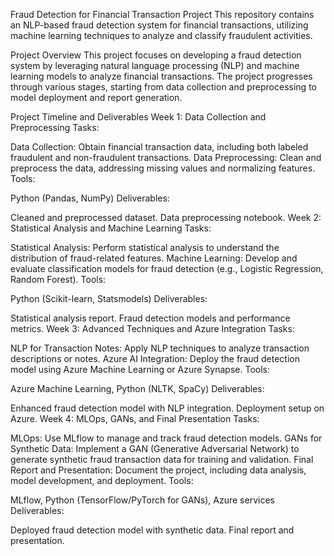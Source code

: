 Fraud Detection for Financial Transaction Project
This repository contains an NLP-based fraud detection system for financial transactions, utilizing machine learning techniques to analyze and classify fraudulent activities.

Project Overview
This project focuses on developing a fraud detection system by leveraging natural language processing (NLP) and machine learning models to analyze financial transactions. The project progresses through various stages, starting from data collection and preprocessing to model deployment and report generation.

Project Timeline and Deliverables
Week 1: Data Collection and Preprocessing
Tasks:

Data Collection: Obtain financial transaction data, including both labeled fraudulent and non-fraudulent transactions.
Data Preprocessing: Clean and preprocess the data, addressing missing values and normalizing features.
Tools:

Python (Pandas, NumPy)
Deliverables:

Cleaned and preprocessed dataset.
Data preprocessing notebook.
Week 2: Statistical Analysis and Machine Learning
Tasks:

Statistical Analysis: Perform statistical analysis to understand the distribution of fraud-related features.
Machine Learning: Develop and evaluate classification models for fraud detection (e.g., Logistic Regression, Random Forest).
Tools:

Python (Scikit-learn, Statsmodels)
Deliverables:

Statistical analysis report.
Fraud detection models and performance metrics.
Week 3: Advanced Techniques and Azure Integration
Tasks:

NLP for Transaction Notes: Apply NLP techniques to analyze transaction descriptions or notes.
Azure AI Integration: Deploy the fraud detection model using Azure Machine Learning or Azure Synapse.
Tools:

Azure Machine Learning, Python (NLTK, SpaCy)
Deliverables:

Enhanced fraud detection model with NLP integration.
Deployment setup on Azure.
Week 4: MLOps, GANs, and Final Presentation
Tasks:

MLOps: Use MLflow to manage and track fraud detection models.
GANs for Synthetic Data: Implement a GAN (Generative Adversarial Network) to generate synthetic fraud transaction data for training and validation.
Final Report and Presentation: Document the project, including data analysis, model development, and deployment.
Tools:

MLflow, Python (TensorFlow/PyTorch for GANs), Azure services
Deliverables:

Deployed fraud detection model with synthetic data.
Final report and presentation.
